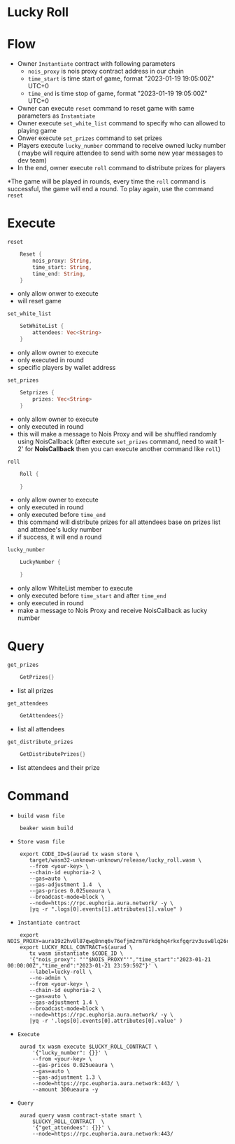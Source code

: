 # **Lucky Roll**

# Flow
* Owner `Instantiate` contract with following parameters
    - `nois_proxy` is nois proxy contract address in our chain
    - `time_start` is time start of game, format "2023-01-19 19:05:00Z" UTC+0
    - `time_end` is time stop of game, format "2023-01-19 19:05:00Z" UTC+0
* Owner can execute `reset` command to reset game with same parameters as `Instantiate`
* Owner execute `set_white_list` command to specify who can allowed to playing game
* Onwer execute `set_prizes` command to set prizes
* Players execute `lucky_number` command to receive owned lucky number ( maybe will require attendee to send with some new year messages to dev team)
* In the end, owner execute `roll` command to distribute prizes for players


*The game will be played in rounds, every time the `roll` command is successful, the game will end a round. To play again, use the command `reset`

# Execute

`reset`
```Rust
    Reset {
        nois_proxy: String,
        time_start: String,
        time_end: String,
    }
```
- only allow onwer to execute
- will reset game

`set_white_list`
```Rust
    SetWhiteList {
        attendees: Vec<String>
    }
```
- only allow owner to execute
- only executed in round
- specific players by wallet address

`set_prizes`
```Rust
    Setprizes {
        prizes: Vec<String>
    }
```
- only allow owner to execute
- only executed in round
- this will make a message to Nois Proxy and will be shuffled randomly using NoisCallback (after execute `set_prizes` command, need to wait 1-2' for **NoisCallback** then you can execute another command like `roll`)

`roll`
```Rust
    Roll {

    }
```
- only allow owner to execute
- only executed in round
- only executed before `time_end`
- this command will distribute prizes for all attendees base on prizes list and attendee's lucky number
- if success, it will end a round

`lucky_number`
```Rust
    LuckyNumber {

    }
```
- only allow WhiteList member to execute
- only executed before `time_start` and after `time_end`
- only executed in round
- make a message to Nois Proxy and receive NoisCallback as lucky number

# Query
`get_prizes`
```Rust
    GetPrizes{}
```
- list all prizes

`get_attendees`
```Rust
    GetAttendees{}
```
- list all attendees

`get_distribute_prizes`
```Rust
    GetDistributePrizes{}
```
- list attendees and their prize

# Command

* `build wasm file`
```
    beaker wasm build
```

* `Store wasm file`
```
    export CODE_ID=$(aurad tx wasm store \
       target/wasm32-unknown-unknown/release/lucky_roll.wasm \
       --from <your-key> \
       --chain-id euphoria-2 \
       --gas=auto \
       --gas-adjustment 1.4  \
       --gas-prices 0.025ueaura \
       --broadcast-mode=block \
       --node=https://rpc.euphoria.aura.network/ -y \
       |yq -r ".logs[0].events[1].attributes[1].value" ) 
```

* `Instantiate contract`
```
    export NOIS_PROXY=aura19z2hv8l87qwg8nnq6v76efjm2rm78rkdghq4rkxfgqrzv3usw8lq26rmwt
    export LUCKY_ROLL_CONTRACT=$(aurad \
       tx wasm instantiate $CODE_ID \
       '{"nois_proxy": "'"$NOIS_PROXY"'","time_start":"2023-01-21 00:00:00Z","time_end":"2023-01-21 23:59:59Z"}' \
       --label=lucky-roll \
       --no-admin \
       --from <your-key> \
       --chain-id euphoria-2 \
       --gas=auto \
       --gas-adjustment 1.4 \
       --broadcast-mode=block \
       --node=https://rpc.euphoria.aura.network/ -y \
       |yq -r '.logs[0].events[0].attributes[0].value' )
```

* `Execute`
```
    aurad tx wasm execute $LUCKY_ROLL_CONTRACT \
        '{"lucky_number": {}}' \
        --from <your-key> \
        --gas-prices 0.025ueaura \
        --gas=auto \
        --gas-adjustment 1.3 \
        --node=https://rpc.euphoria.aura.network:443/ \
        --amount 300ueaura -y
```

* `Query`
```
    aurad query wasm contract-state smart \
        $LUCKY_ROLL_CONTRACT  \
        '{"get_attendees": {}}' \
        --node=https://rpc.euphoria.aura.network:443/
```